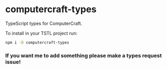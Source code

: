 # computercraft-types
TypeScript types for ComputerCraft.

To install in your TSTL project run:
```bash
npm i -D computercraft-types
```

### If you want me to add something please make a types request issue!
